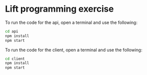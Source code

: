 # Lift programming exercise

To run the code for the api, open a terminal and use the following:
``` bash
cd api
npm install
npm start
```

To run the code for the client, open a terminal and use the following:
``` bash
cd client
npm install
npm start
```
